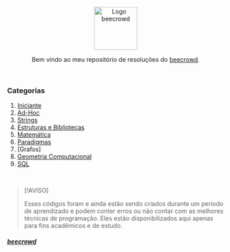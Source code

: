   <p align="center">
    <img src="https://dka575ofm4ao0.cloudfront.net/pages-transactional_logos/retina/9144/beecrowd__roxoVert_%281%29_%281%29.png" alt="Logo beecrowd" height="100re" />
  </p>

  <p align="center">Bem vindo ao meu repositório de resoluções do 
      <a href="https://www.beecrowd.com.br/">beecrowd</a>.
  </p>

  <br />

  ### Categorias

  1. [Iniciante](https://github.com/oliveiradsmatheus/beecrowd/tree/main/1%20-%20Iniciante)
  2. [Ad-Hoc](https://github.com/oliveiradsmatheus/beecrowd/tree/main/2%20-%20Ad-Hoc)
  3. [Strings](https://github.com/oliveiradsmatheus/beecrowd/tree/main/3%20-%20Strings)
  4. [Estruturas e Bibliotecas](https://github.com/oliveiradsmatheus/beecrowd/tree/main/4%20-%20Estruturas%20e%20Bibliotecas)
  5. [Matemática](https://github.com/oliveiradsmatheus/beecrowd/tree/main/5%20-%20Matem%C3%A1tica)
  6. [Paradigmas](https://github.com/oliveiradsmatheus/beecrowd/tree/main/6%20-%20Paradigmas)
  7. [Grafos]
  8. [Geometria Computacional](https://github.com/oliveiradsmatheus/beecrowd/tree/main/8%20-%20Geometria%20Computacional)
  9. [SQL](https://github.com/oliveiradsmatheus/beecrowd/tree/main/9%20-%20SQL)

  <br />

  > [!AVISO]
  >
  > Esses códigos foram e ainda estão sendo criados durante um período de aprendizado e podem conter erros ou não contar com as melhores técnicas de programação. Eles estão disponibilizados aqui apenas para fins acadêmicos e de estudo.

  ##### [beecrowd](https://judge.beecrowd.com/pt/profile/792168)
